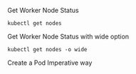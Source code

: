 Get Worker Node Status
```t
kubectl get nodes

```
Get Worker Node Status with wide option
```t
kubectl get nodes -o wide
```
Create a Pod Imperative way